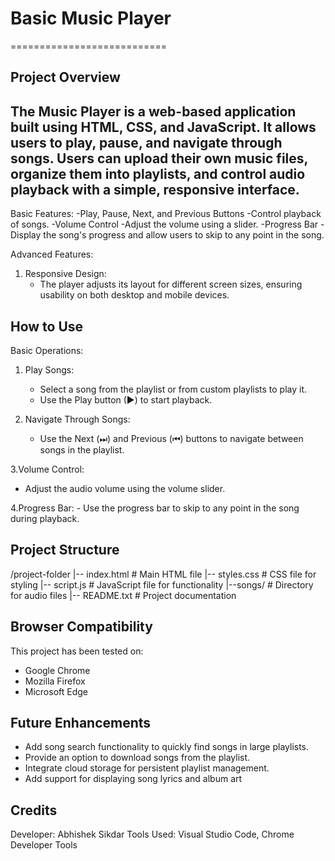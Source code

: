 # Basic Music Player
===========================

Project Overview
----------------
The Music Player is a web-based application built using HTML, CSS, and JavaScript. It allows users to play, pause, and navigate through songs. Users can upload their own music files, organize them into playlists, and control audio playback with a simple, responsive interface.
--------
Basic Features:
-Play, Pause, Next, and Previous Buttons
  -Control playback of songs.
-Volume Control
  -Adjust the volume using a slider.
-Progress Bar
  -Display the song's progress and allow users to skip to any point in the song.


Advanced Features:

1. Responsive Design:
   - The player adjusts its layout for different screen sizes, ensuring usability on both desktop 	and mobile devices.


How to Use
----------
Basic Operations:
1. Play Songs:
   - Select a song from the playlist or from custom playlists to play it.
   - Use the Play button (▶) to start playback.

2. Navigate Through Songs:
   - Use the Next (⏭) and Previous (⏮) buttons to navigate between songs in the playlist.

3.Volume Control:
   - Adjust the audio volume using the volume slider.

4.Progress Bar:
        - Use the progress bar to skip to any point in the song during playback.



Project Structure
-----------------
/project-folder
  |-- index.html         # Main HTML file
  |-- styles.css         # CSS file for styling
  |-- script.js          # JavaScript file for functionality
  |--songs/		 # Directory for audio files
  |-- README.txt         # Project documentation

Browser Compatibility
----------------------
This project has been tested on:
- Google Chrome
- Mozilla Firefox
- Microsoft Edge

Future Enhancements
-------------------
- Add song search functionality to quickly find songs in large  playlists.
- Provide an option to download songs from the playlist.
- Integrate cloud storage for persistent playlist management.
-  Add support for displaying song lyrics and album art

Credits
-------
Developer: Abhishek Sikdar
Tools Used: Visual Studio Code, Chrome Developer Tools
